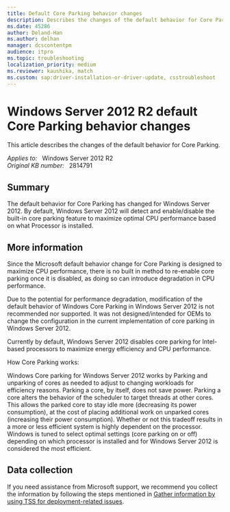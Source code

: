 ```yaml
---
title: Default Core Parking behavior changes
description: Describes the changes of the default behavior for Core Parking.
ms.date: 45286
author: Deland-Han
ms.author: delhan
manager: dcscontentpm
audience: itpro
ms.topic: troubleshooting
localization_priority: medium
ms.reviewer: kaushika, match
ms.custom: sap:driver-installation-or-driver-update, csstroubleshoot
---
```

# Windows Server 2012 R2 default Core Parking behavior changes

This article describes the changes of the default behavior for Core Parking.

_Applies to:_ &nbsp; Windows Server 2012 R2  
_Original KB number:_ &nbsp; 2814791

## Summary

The default behavior for Core Parking has changed for Windows Server 2012. By default, Windows Server 2012 will detect and enable/disable the built-in core parking feature to maximize optimal CPU performance based on what Processor is installed.

## More information

Since the Microsoft default behavior change for Core Parking is designed to maximize CPU performance, there is no built in method to re-enable core parking once it is disabled, as doing so can introduce degradation in CPU performance.

Due to the potential for performance degradation, modification of the default behavior of Windows Core Parking in Windows Server 2012 is not recommended nor supported. It was not designed/intended for OEMs to change the configuration in the current implementation of core parking in Windows Server 2012.

Currently by default, Windows Server 2012 disables core parking for Intel-based processors to maximize energy efficiency and CPU performance.

How Core Parking works: 

Windows Core parking for Windows Server 2012 works by Parking and unparking of cores as needed to adjust to changing workloads for efficiency reasons. Parking a core, by itself, does not save power. Parking a core alters the behavior of the scheduler to target threads at other cores. This allows the parked core to stay idle more (decreasing its power consumption), at the cost of placing additional work on unparked cores (increasing their power consumption). Whether or not this tradeoff results in a more or less efficient system is highly dependent on the processor. Windows is tuned to select optimal settings (core parking on or off) depending on which processor is installed and for Windows Server 2012 is considered the most efficient.

## Data collection

If you need assistance from Microsoft support, we recommend you collect the information by following the steps mentioned in [Gather information by using TSS for deployment-related issues](../../windows-client/windows-troubleshooters/gather-information-using-tss-deployment.md).
